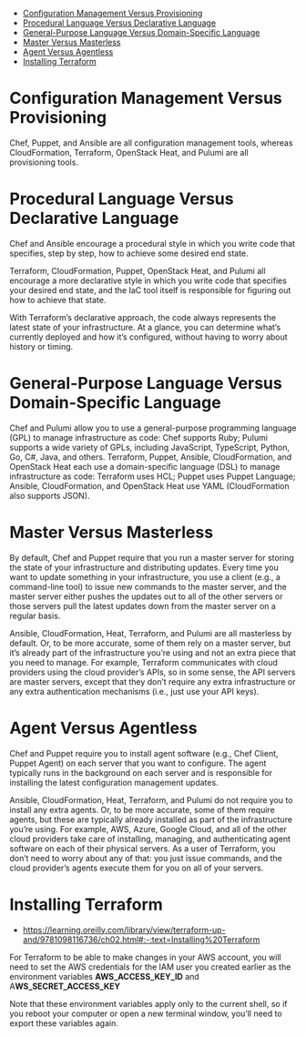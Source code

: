 <!-- TOC -->

- [Configuration Management Versus Provisioning](#configuration-management-versus-provisioning)
- [Procedural Language Versus Declarative Language](#procedural-language-versus-declarative-language)
- [General-Purpose Language Versus Domain-Specific Language](#general-purpose-language-versus-domain-specific-language)
- [Master Versus Masterless](#master-versus-masterless)
- [Agent Versus Agentless](#agent-versus-agentless)
- [Installing Terraform](#installing-terraform)

<!-- /TOC -->

# Configuration Management Versus Provisioning

Chef, Puppet, and Ansible are all configuration management tools, whereas CloudFormation, Terraform, OpenStack Heat, and Pulumi are all provisioning tools.

# Procedural Language Versus Declarative Language

Chef and Ansible encourage a procedural style in which you write code that specifies, step by step, how to achieve some desired end state.

Terraform, CloudFormation, Puppet, OpenStack Heat, and Pulumi all encourage a more declarative style in which you write code that specifies your desired end state, and the IaC tool itself is responsible for figuring out how to achieve that state.

With Terraform’s declarative approach, the code always represents the latest state of your infrastructure. At a glance, you can determine what’s currently deployed and how it’s configured, without having to worry about history or timing.

# General-Purpose Language Versus Domain-Specific Language

Chef and Pulumi allow you to use a general-purpose programming language (GPL) to manage infrastructure as code: Chef supports Ruby; Pulumi supports a wide variety of GPLs, including JavaScript, TypeScript, Python, Go, C#, Java, and others. Terraform, Puppet, Ansible, CloudFormation, and OpenStack Heat each use a domain-specific language (DSL) to manage infrastructure as code: Terraform uses HCL; Puppet uses Puppet Language; Ansible, CloudFormation, and OpenStack Heat use YAML (CloudFormation also supports JSON).

# Master Versus Masterless

By default, Chef and Puppet require that you run a master server for storing the state of your infrastructure and distributing updates. Every time you want to update something in your infrastructure, you use a client (e.g., a command-line tool) to issue new commands to the master server, and the master server either pushes the updates out to all of the other servers or those servers pull the latest updates down from the master server on a regular basis.

Ansible, CloudFormation, Heat, Terraform, and Pulumi are all masterless by default. Or, to be more accurate, some of them rely on a master server, but it’s already part of the infrastructure you’re using and not an extra piece that you need to manage. For example, Terraform communicates with cloud providers using the cloud provider’s APIs, so in some sense, the API servers are master servers, except that they don’t require any extra infrastructure or any extra authentication mechanisms (i.e., just use your API keys).

# Agent Versus Agentless

Chef and Puppet require you to install agent software (e.g., Chef Client, Puppet Agent) on each server that you want to configure. The agent typically runs in the background on each server and is responsible for installing the latest configuration management updates.

Ansible, CloudFormation, Heat, Terraform, and Pulumi do not require you to install any extra agents. Or, to be more accurate, some of them require agents, but these are typically already installed as part of the infrastructure you’re using. For example, AWS, Azure, Google Cloud, and all of the other cloud providers take care of installing, managing, and authenticating agent software on each of their physical servers. As a user of Terraform, you don’t need to worry about any of that: you just issue commands, and the cloud provider’s agents execute them for you on all of your servers.

# Installing Terraform

- https://learning.oreilly.com/library/view/terraform-up-and/9781098116736/ch02.html#:-:text=Installing%20Terraform

For Terraform to be able to make changes in your AWS account, you will need to set the AWS credentials for the IAM user you created earlier as the environment variables **AWS_ACCESS_KEY_ID** and A**WS_SECRET_ACCESS_KEY**


Note that these environment variables apply only to the current shell, so if you reboot your computer or open a new terminal window, you’ll need to export these variables again.
